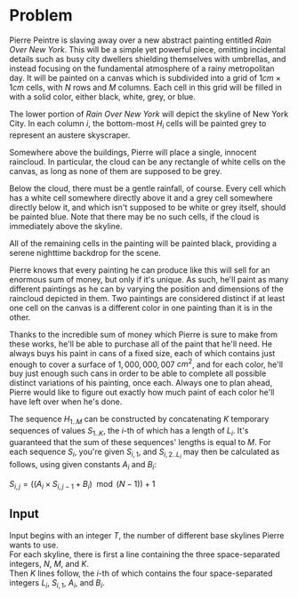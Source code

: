 # Problem

Pierre Peintre is slaving away over a new abstract painting entitled _Rain Over New York_. This will be a simple yet powerful piece, omitting incidental details such as busy city dwellers shielding themselves with umbrellas, and instead focusing on the fundamental atmosphere of a rainy metropolitan day. It will be painted on a canvas which is subdivided into a grid of $1cm \times 1cm$ cells, with $N$ rows and $M$ columns. Each cell in this grid will be filled in with a solid color, either black, white, grey, or blue.

The lower portion of _Rain Over New York_ will depict the skyline of New York City. In each column $i$, the bottom-most $H_i$ cells will be painted grey to represent an austere skyscraper.

Somewhere above the buildings, Pierre will place a single, innocent raincloud. In particular, the cloud can be any rectangle of white cells on the canvas, as long as none of them are supposed to be grey.

Below the cloud, there must be a gentle rainfall, of course. Every cell which has a white cell somewhere directly above it and a grey cell somewhere directly below it, and which isn't supposed to be white or grey itself, should be painted blue. Note that there may be no such cells, if the cloud is immediately above the skyline.

All of the remaining cells in the painting will be painted black, providing a serene nighttime backdrop for the scene.

Pierre knows that every painting he can produce like this will sell for an enormous sum of money, but only if it's unique. As such, he'll paint as many different paintings as he can by varying the position and dimensions of the raincloud depicted in them. Two paintings are considered distinct if at least one cell on the canvas is a different color in one painting than it is in the other.

Thanks to the incredible sum of money which Pierre is sure to make from these works, he'll be able to purchase all of the paint that he'll need. He always buys his paint in cans of a fixed size, each of which contains just enough to cover a surface of $1,000,000,007$ $cm^2$, and for each color, he'll buy just enough such cans in order to be able to complete all possible distinct variations of his painting, once each. Always one to plan ahead, Pierre would like to figure out exactly how much paint of each color he'll have left over when he's done.

The sequence $H_{1..M}$ can be constructed by concatenating $K$ temporary sequences of values $S_{1..K}$, the $i$-th of which has a length of $L_i$. It's guaranteed that the sum of these sequences' lengths is equal to $M$. For each sequence $S_i$, you're given $S_{i,1}$, and $S_{i,2..L_i}$ may then be calculated as follows, using given constants $A_i$ and $B_i$:

$S_{i,j} = ((A_i \times S_{i,j-1} + B_i) \mod (N - 1)) + 1$

## Input

Input begins with an integer $T$, the number of different base skylines Pierre wants to use.  
For each skyline, there is first a line containing the three space-separated integers, $N$, $M$, and $K$.  
Then $K$ lines follow, the $i$-th of which contains the four space-separated integers $L_i$, $S_{i,1}$, $A_i$, and $B_i$.
